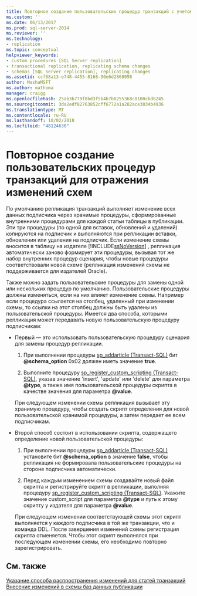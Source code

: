 ```yaml
---
title: Повторное создание пользовательских процедур транзакций с учетом изменений в схеме | Документация Майкрософт
ms.custom: ''
ms.date: 06/13/2017
ms.prod: sql-server-2014
ms.reviewer: ''
ms.technology:
- replication
ms.topic: conceptual
helpviewer_keywords:
- custom procedures [SQL Server replication]
- transactional replication, replicating schema changes
- schemas [SQL Server replication], replicating changes
ms.assetid: ccf68a13-e748-4455-8168-90e6d2868098
author: MashaMSFT
ms.author: mathoma
manager: craigg
ms.openlocfilehash: 25ab3b779f8bd3f5b4b7b8255368c8100cbd6245
ms.sourcegitcommit: 3da2edf82763852cff6772a1a282ace3034b4936
ms.translationtype: MT
ms.contentlocale: ru-RU
ms.lasthandoff: 10/02/2018
ms.locfileid: "48124630"
---
```

# <a name="regenerate-custom-transactional-procedures-to-reflect-schema-changes"></a>Повторное создание пользовательских процедур транзакций для отражения изменений схем
  По умолчанию репликация транзакций выполняет изменение всех данных подписчика через хранимые процедуры, сформированные внутренними процедурами для каждой статьи таблицы в публикации. Эти три процедуры (по одной для вставок, обновлений и удалений) копируются на подписчик и выполняются при репликации вставки, обновления или удаления на подписчик. Если изменение схемы вносится в таблицу на издателе [!INCLUDE[ssNoVersion](../../../includes/ssnoversion-md.md)] , репликация автоматически заново формирует эти процедуры, вызывая тот же набор внутренних процедур сценария, чтобы новые процедуры соответствовали новой схеме (репликация изменений схемы не поддерживается для издателей Oracle).  
  
 Также можно задать пользовательские процедуры для замены одной или нескольких процедур по умолчанию. Пользовательские процедуры должны изменяться, если на них влияет изменение схемы. Например если процедура ссылается на столбец, удаленный при изменении схемы, то ссылки на этот столбец должны быть удалены из пользовательской процедуры. Имеется два способа, которыми репликация может передавать новую пользовательскую процедуру подписчикам:  
  
-   Первый — это использовать пользовательскую процедуру сценария для замены процедур репликации.  
  
    1.  При выполнении процедуры [sp_addarticle (Transact-SQL)](/sql/relational-databases/system-stored-procedures/sp-addarticle-transact-sql) бит **@schema_option** 0x02 должен иметь значение **true**.  
  
    2.  Выполните процедуру [sp_register_custom_scripting &#40;Transact-SQL&#41;](/sql/relational-databases/system-stored-procedures/sp-register-custom-scripting-transact-sql), указав значение 'insert', 'update' или 'delete' для параметра **@type**, а также имя пользовательской процедуры скрипта в качестве значения для параметра **@value**.  
  
     При следующем изменении схемы репликация вызывает эту хранимую процедуру, чтобы создать скрипт определения для новой пользовательской хранимой процедуры, а затем передает ее всем подписчикам.  
  
-   Второй способ состоит в использовании скрипта, содержащего определение новой пользовательской процедуры:  
  
    1.  При выполнении процедуры [sp_addarticle &#40;Transact-SQL&#41;](/sql/relational-databases/system-stored-procedures/sp-addarticle-transact-sql) установите бит **@schema_option** в значение **false**, чтобы репликация не формировала пользовательские процедуры на стороне подписчика автоматически.  
  
    2.  Перед каждым изменением схемы создавайте новый файл скрипта и регистрируйте скрипт в репликации, выполняя процедуру [sp_register_custom_scripting &#40;Transact-SQL&#41;](/sql/relational-databases/system-stored-procedures/sp-register-custom-scripting-transact-sql). Укажите значение custom_script для параметра **@type** и путь к этому скрипту у издателя для параметра **@value**.  
  
     При следующем изменении соответствующей схемы этот скрипт выполняется у каждого подписчика в той же транзакции, что и команда DDL. После завершения изменений схемы регистрация скрипта отменяется. Чтобы этот скрипт выполнялся при последующем изменении схемы, его необходимо повторно зарегистрировать.  
  
## <a name="see-also"></a>См. также  
 [Указание способа распространения изменений для статей транзакций](transactional-articles-specify-how-changes-are-propagated.md)   
 [Внесение изменений в схемы баз данных публикации](../publish/make-schema-changes-on-publication-databases.md)  
  
  

